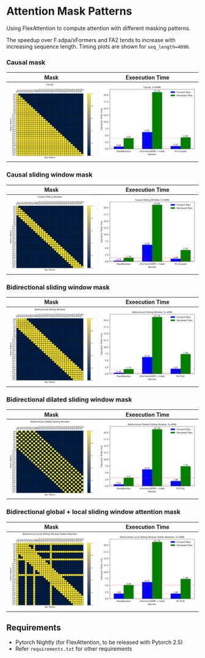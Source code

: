 # Attention Mask Patterns

Using FlexAttention to compute attention with different masking patterns. 

The speedup over F.sdpa/xFormers and FA2 tends to increase with increasing sequence length. Timing plots are shown for `seq_length=4096`.

### Causal mask
Mask             |  Exeecution Time
:-------------------------:|:-------------------------:
![](plots/causal/mask.png)  |  ![](plots/causal/timing.png)

### Causal sliding window mask
Mask             |  Exeecution Time
:-------------------------:|:-------------------------:
![](plots/causal_sliding_window/mask.png)  |  ![](plots/causal_sliding_window/timing.png)

### Bidirectional sliding window mask
Mask             |  Exeecution Time
:-------------------------:|:-------------------------:
![](plots/bidirectional_sliding_window/mask.png)  |  ![](plots/bidirectional_sliding_window/timing.png)

### Bidirectional dilated sliding window mask
Mask             |  Exeecution Time
:-------------------------:|:-------------------------:
![](plots/bidirectional_dilated_sliding_window/mask.png)  |  ![](plots/bidirectional_dilated_sliding_window/timing.png)

### Bidirectional global + local sliding window attention mask
Mask             |  Exeecution Time
:-------------------------:|:-------------------------:
![](plots/bidirectional_local_sliding_window_global_attention/mask.png)  |  ![](plots/bidirectional_local_sliding_window_global_attention/timing.png)


## Requirements
* Pytorch Nightly (for FlexAttention, to be released with Pytorch 2.5)
* Refer `requirements.txt` for other requirements
